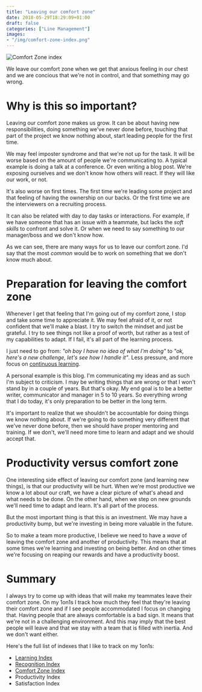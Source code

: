 ```yaml
---
title: "Leaving our comfort zone"
date: 2018-05-29T18:29:09+01:00
draft: false
categories: ["Line Management"]
images:
- "/img/comfort-zone-index.png"
---
```


![Comfort Zone index](/img/comfort-zone-index.png)

We leave our comfort zone when we get that anxious feeling in our chest and
we are concious that we're not in control, and that something may go wrong.

<!--more-->

# Why is this so important?

Leaving our comfort zone makes us grow. It can be about having new responsibilities,
doing something we've never done before, touching that part of the project
we know nothing about, start leading people for the first time.

We may feel imposter syndrome and that we're not up for the task. It will be
worse based on the amount of people we're communicating to. A typical example
is doing a talk at a conference. Or even writing a blog post. We're exposing
ourselves and we don't know how others will react. If they will like our work,
or not.

It's also worse on first times. The first time we're leading some project and
that feeling of having the ownership on our backs. Or the first time we are the
interviewers on a recruiting process.

It can also be related with day to day tasks or interactions. For example, if
we have someone that has an issue with a teammate, but lacks the _soft skills_
to confront and solve it. Or when we need to say something to our manager/boss
and we don't know how.

As we can see, there are many ways for us to leave our comfort zone. I'd say
that the most _common_ would be to work on something that we don't know much
about.

# Preparation for leaving the comfort zone

Whenever I get that feeling that I'm going out of my comfort zone, I stop and
take some time to appreciate it. We may feel afraid of it, or not confident
that we'll make a blast. I try to switch the mindset and just be grateful.
I try to see things not like a proof of worth, but rather as a test of my
capabilities to adapt. If I fail, it's all part of the learning process.

I just need to go from: _"oh boy I have no idea of what I'm doing"_ to _"ok,
here's a new challenge, let's see how I handle it"_. Less pressure, and more
focus on [continuous learning](/post/learning-index/).

A personal example is this blog. I'm communicating my ideas and as such I'm subject
to criticism. I may be writing things that are wrong or that I won't stand by
in a couple of years. But that's okay. My end goal is to be a better writer,
communicator and manager in 5 to 10 years. So everything _wrong_ that I do today,
it's only preparation to be better in the long term.

It's important to realize that we shouldn't be accountable for doing things
we know nothing about. If we're going to do something very different that we've
never done before, then we should have proper mentoring and training. If we
don't, we'll need more time to learn and adapt and we should accept that.

# Productivity versus comfort zone

One interesting side effect of leaving our comfort zone (and learning new things),
is that our productivity will be hurt. When we're most productive we know a
lot about our craft, we have a clear picture of what's ahead and what needs
to be done. On the other hand, when we step on new grounds we'll need time
to adapt and learn. It's all part of the process.

But the most important thing is that this is an investment. We may have a
productivity bump, but we're investing in being more valuable in the future.

So to make a team more productive, I believe we need to have a _wave_ of leaving
the comfort zone and another of productivity. This means that at some times
we're learning and investing on being better. And on other times we're focusing
on reaping our rewards and have a productivity boost.

# Summary

I always try to come up with ideas that will make my teammates leave their
comfort zone. On my 1on1s I track how much they feel that they're leaving their
comfort zone and if I see people accommodated I focus on changing that. Having
people that are always comfortable is a bad sign. It means that we're not in a
challenging environment. And this may imply that the best people will leave
and that we stay with a team that is filled with inertia. And we don't want
either.

Here's the full list of indexes that I like to track on my 1on1s:

* [Learning Index](/post/learning-index/)
* [Recognition Index](/post/recognition-index/)
* [Comfort Zone Index](/post/comfort-zone-index/)
* Productivity Index
* Satisfaction Index
